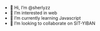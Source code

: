 - 👋 Hi, I’m @sherlyzz
- 👀 I’m interested in web
- 🌱 I’m currently learning Javascript
- 💞️ I’m looking to collaborate on SIT-YIBAN

<!---
sherlyzz is a ✨ special ✨ repository because its `README.md` (this file) appears on your GitHub profile.
You can click the Preview link to take a look at your changes.
--->
